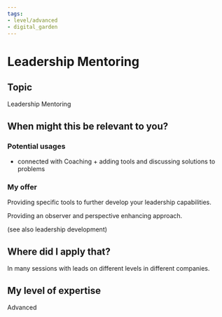 ```yaml
---
tags: 
- level/advanced
- digital_garden
---
```

# Leadership Mentoring
## Topic

Leadership Mentoring

## When might this be relevant to you?

### Potential usages

-   connected with Coaching + adding tools and discussing solutions to problems
    

### My offer

Providing specific tools to further develop your leadership capabilities.

Providing an observer and perspective enhancing approach.

(see also leadership development)

## Where did I apply that?

In many sessions with leads on different levels in different companies.

## My level of expertise

Advanced